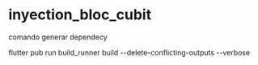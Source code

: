 # inyection_bloc_cubit

comando generar dependecy

flutter pub run build_runner build --delete-conflicting-outputs --verbose